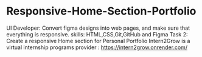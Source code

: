 # Responsive-Home-Section-Portfolio

UI Developer: Convert figma designs into web pages, and make sure that everything is responsive. skills:
HTML,CSS,Git,GitHub and Figma
Task 2: Create a responsive Home section for Personal Portfolio
Intern2Grow is a virtual internship programs provider : https://intern2grow.onrender.com/


